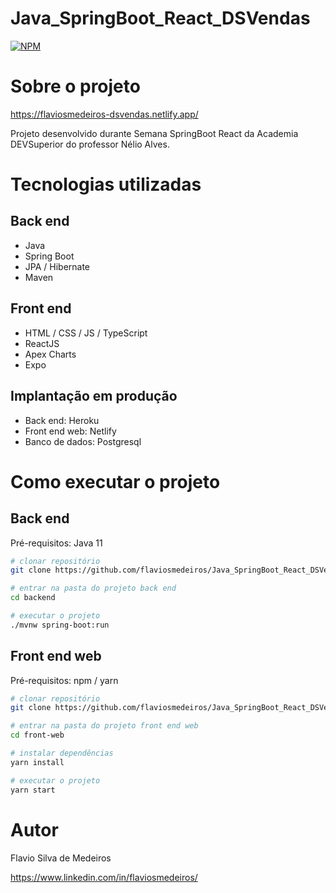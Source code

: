 # Java_SpringBoot_React_DSVendas

[![NPM](https://img.shields.io/npm/l/react)](https://github.com/flaviosmedeiros/Java_SpringBoot_React_DSVendas/blob/main/LICENSE) 

# Sobre o projeto

https://flaviosmedeiros-dsvendas.netlify.app/

Projeto desenvolvido durante Semana SpringBoot React da Academia DEVSuperior do professor Nélio Alves.

# Tecnologias utilizadas
## Back end
- Java
- Spring Boot
- JPA / Hibernate
- Maven
## Front end
- HTML / CSS / JS / TypeScript
- ReactJS
- Apex Charts
- Expo
## Implantação em produção
- Back end: Heroku
- Front end web: Netlify
- Banco de dados: Postgresql

# Como executar o projeto

## Back end
Pré-requisitos: Java 11

```bash
# clonar repositório
git clone https://github.com/flaviosmedeiros/Java_SpringBoot_React_DSVendas

# entrar na pasta do projeto back end
cd backend

# executar o projeto
./mvnw spring-boot:run
```

## Front end web
Pré-requisitos: npm / yarn

```bash
# clonar repositório
git clone https://github.com/flaviosmedeiros/Java_SpringBoot_React_DSVendas

# entrar na pasta do projeto front end web
cd front-web

# instalar dependências
yarn install

# executar o projeto
yarn start
```

# Autor

Flavio Silva de Medeiros

https://www.linkedin.com/in/flaviosmedeiros/

